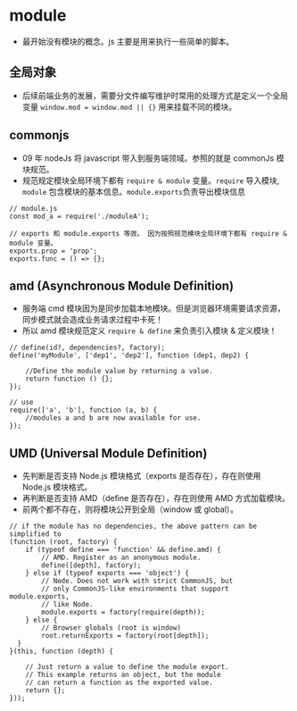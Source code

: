 # module

- 最开始没有模块的概念。js 主要是用来执行一些简单的脚本。

## 全局对象

- 后续前端业务的发展，需要分文件编写维护时常用的处理方式是定义一个全局变量 `window.mod = window.mod || {}` 用来挂载不同的模块。

## commonjs 

- 09 年 nodeJs 将 javascript 带入到服务端领域。参照的就是 commonJs 模块规范。
- 规范规定模块全局环境下都有 `require & module` 变量。`require` 导入模块, `module` 包含模块的基本信息。`module.exports`负责导出模块信息

```
// module.js
const mod_a = require('./moduleA');

// exports 和 module.exports 等效。 因为按照规范模块全局环境下都有 require & module 变量。
exports.prop = 'prop';
exports.func = () => {};
```

## amd (Asynchronous Module Definition)
- 服务端 cmd 模块因为是同步加载本地模块。但是浏览器环境需要请求资源，同步模式就会造成业务请求过程中卡死！
- 所以 amd 模块规范定义 `require & define` 来负责引入模块 & 定义模块！

```
// define(id?, dependencies?, factory);
define('myModule', ['dep1', 'dep2'], function (dep1, dep2) {

    //Define the module value by returning a value.
    return function () {};
});

```

```
// use 
require(['a', 'b'], function (a, b) {
    //modules a and b are now available for use.
});

```

## UMD (Universal Module Definition)
- 先判断是否支持 Node.js 模块格式（exports 是否存在），存在则使用 Node.js 模块格式。
- 再判断是否支持 AMD（define 是否存在），存在则使用 AMD 方式加载模块。
- 前两个都不存在，则将模块公开到全局（window 或 global）。

```
// if the module has no dependencies, the above pattern can be simplified to
(function (root, factory) {
    if (typeof define === 'function' && define.amd) {
        // AMD. Register as an anonymous module.
        define([depth], factory);
    } else if (typeof exports === 'object') {
        // Node. Does not work with strict CommonJS, but
        // only CommonJS-like environments that support module.exports,
        // like Node.
        module.exports = factory(require(depth));
    } else {
        // Browser globals (root is window)
        root.returnExports = factory(root[depth]);
  }
}(this, function (depth) {

    // Just return a value to define the module export.
    // This example returns an object, but the module
    // can return a function as the exported value.
    return {};
}));
```